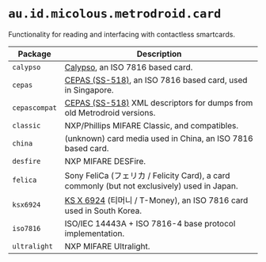 # `au.id.micolous.metrodroid.card`

Functionality for reading and interfacing with contactless smartcards.

Package       | Description
------------- | ------------
`calypso`     | [Calypso][1], an ISO 7816 based card.
`cepas`       | [CEPAS (SS-518)][0], an ISO 7816 based card, used in Singapore.
`cepascompat` | [CEPAS (SS-518)][0] XML descriptors for dumps from old Metrodroid versions.
`classic`     | NXP/Phillips MIFARE Classic, and compatibles.
`china`       | (unknown) card media used in China, an ISO 7816 based card.
`desfire`     | NXP MIFARE DESFire.
`felica`      | Sony FeliCa (フェリカ / Felicity Card), a card commonly (but not exclusively) used in Japan.
`ksx6924`     | [KS X 6924][2] (티머니 / T-Money), an ISO 7816 card used in South Korea.
`iso7816`     | ISO/IEC 14443A + ISO 7816-4 base protocol implementation.
`ultralight`  | NXP MIFARE Ultralight.

[0]: https://www.imda.gov.sg/industry-development/infrastructure/ict-standards-and-frameworks/specification-for-contactless-e-purse-application-cepas
[1]: http://www.calypsotechnology.net/
[2]: https://github.com/micolous/metrodroid/wiki/T-Money
